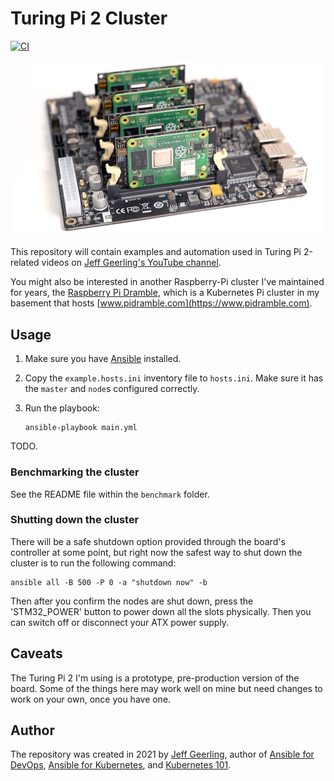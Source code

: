 # Turing Pi 2 Cluster

[![CI](https://github.com/geerlingguy/turing-pi-2-cluster/workflows/CI/badge.svg?branch=master&event=push)](https://github.com/geerlingguy/turing-pi-2-cluster/actions?query=workflow%3ACI)

<p align="center"><a href="https://www.youtube.com/watch?v=kgVz4-SEhbE"><img src="images/turing-pi-2-hero.jpg?raw=true" width="500" height="auto" alt="Turing Pi 2 - Raspberry Pi Compute Module Cluster" /></a></p>

This repository will contain examples and automation used in Turing Pi 2-related videos on [Jeff Geerling's YouTube channel](https://www.youtube.com/c/JeffGeerling).

You might also be interested in another Raspberry-Pi cluster I've maintained for years, the [Raspberry Pi Dramble](https://www.pidramble.com), which is a Kubernetes Pi cluster in my basement that hosts [www.pidramble.com](https://www.pidramble.com).

## Usage

  1. Make sure you have [Ansible](https://docs.ansible.com/ansible/latest/installation_guide/intro_installation.html) installed.
  3. Copy the `example.hosts.ini` inventory file to `hosts.ini`. Make sure it has the `master` and `node`s configured correctly.
  5. Run the playbook:

     ```
     ansible-playbook main.yml
     ```

TODO.

### Benchmarking the cluster

See the README file within the `benchmark` folder.

### Shutting down the cluster

There will be a safe shutdown option provided through the board's controller at some point, but right now the safest way to shut down the cluster is to run the following command:

```
ansible all -B 500 -P 0 -a "shutdown now" -b
```

Then after you confirm the nodes are shut down, press the 'STM32_POWER' button to power down all the slots physically. Then you can switch off or disconnect your ATX power supply.

## Caveats

The Turing Pi 2 I'm using is a prototype, pre-production version of the board. Some of the things here may work well on mine but need changes to work on your own, once you have one.

## Author

The repository was created in 2021 by [Jeff Geerling](https://www.jeffgeerling.com), author of [Ansible for DevOps](https://www.ansiblefordevops.com), [Ansible for Kubernetes](https://www.ansibleforkubernetes.com), and [Kubernetes 101](https://www.kubernetes101book.com).
